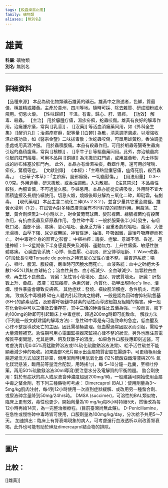 ```yaml
---
tags: [殺蟲燥濕止癢]
family: 礦物類
aliases: [無別名]
---
```


# 雄黃

**科屬**: 礦物類  
**別名**: 無別名  

---

## 詳細資料
【品種來源】
本品為硫化物類礦石雄黃的礦石。雄黃中之熟透者，色鮮，質最佳，稱雄精或腰黃。主產於貴州、四川等地。隨時可採、除去雜質、研成細粉或水飛用。切忌火煅。
【性味歸經】
辛溫。有毒。歸心、肝、胃經。
【功效】
解毒、殺蟲。
【主治】
用於癰腫疔瘡，濕疹疥癬，蛇蟲咬傷。雄黃有良好的解毒作用。治癰腫疔瘡，常與 [[乳香]] 、 [[沒藥]] 等活血消癰藥同用，如《外科全生集》 [[醒消丸]] ；治濕疹疥癬，配等量 [[白礬]] 為散，清茶調塗患處，以增強收濕止癢功效，如《醫宗金鑒》二味拔毒散；治蛇蟲咬傷，可單用雄黃粉，香油調塗患處或用黃酒沖服。
用於蟲積腹痛。本品有殺蟲作用。可用於蛔蟲等腸寄生蟲病引起的蟲積腹痛，常與 [[檳榔]] 、 [[牽牛子]] 等驅蟲藥同用。此外，亦治繞蟲病引起的肛門瘙癢，可用本品與 [[銅綠]] 為末撒於肛門處，或用雄黃粉、凡士林製成的紗布條塞於肛門內。
此外，本品亦有燥濕袪痰，截瘧作用，還可用於哮喘、瘧疾，驚癇等症。
【文獻別錄】
《本經》：「主寒熱鼠瘻惡瘡，疽痔死肌，殺百蟲毒。」
《日華子本草》：「主疥癬，風邪癲癇，一切蟲獸傷。」
【用法用量】
0.3～0.9克。外用適量，研末撒敷，或香油調敷。入丸散服。
【注意禁忌】
本品毒性較強，內服宜慎，不可過量久服。孕婦忌用。本品亦能從皮膚吸收，外用時不宜大面積塗擦及長期持續使用。切忌火煅，燒煅後即分解為三氧化二砷，即砒霜，有劇毒。
【現代藥理】
本品主含二硫化二砷(As
2
S
2
)，並含少量其它重金屬鹽。雄黃水浸劑（1:2），在試管內對多種皮膚真菌有不同程度的抑制作用。用菖蒲、艾葉、黃合劑煙熏2～4小時以上，對金黃葡萄球菌、變形桿菌、綠膿桿菌均有殺菌作用，有抗血吸蟲及瘧原蟲作用。
急性砷中毒：一般於服藥後半小時發生，有咽乾口渴、腹部不適、疼痛、惡心嘔吐、全身乏力等；嚴重者劇烈嘔吐、腹瀉、大便米湯樣、血壓下降、尿少或無尿、神智昏迷、抽搐、呼吸困難，最後呼吸麻痹而死亡。
砷中毒對全身的器官之影響：
中樞神經：譫妄、痙攣、意識不清、昏迷。
週邊神經：1～2星期後下半身感覺喪失及減弱、運動無力、上升性癱瘓、敏感性肢體疼痛。
心臟血管系統：心悸、低血壓、心肌炎、房室傳導阻斷、T Wave改變、QT段延長引發Torsade de points之特異型心室性心律不整。
腸胃道系統：噁心、嘔吐、腹瀉、腹絞痛，嚴重時可因脫水而死亡。
血液系統：血中之砷絕大多數(>95%)與紅血球結合；溶血性貧血、血小板減少、全血球減少、無顆粒白血球、再生性不良貧血。
腎臟：急性腎小管壞死、血尿、腎皮質壞死。
肝臟：肝指數上升、黃疸。
皮膚：紅斑癢疹、色素沉著、角質化、指甲出現Mec's line、潰爛、慢性暴露會導致皮膚癌。
其他症狀：發燒、橫紋肌溶解症、急性肌炎、烏腳病。
致病及中毒機轉
砷在人體內引起致病之機轉，一般是認為因砷會抑制硫氫基(SH-)的酵素活性，及影響呼吸鏈中酵素的活性而導致細胞及組織的傷害。砷一般在化合物中可以三價及五價存在，其中三價的砷毒性比五價為強。一般而言，服下約100mg的砷即可引起臨床上中毒症狀，超過200mg時即可能致命。
解救方法(下列是一般文獻建議的解毒方法)：
急性砷中毒是有可能致命的急症，低血壓及心律不整是導致死亡的主因，因此需積極處理。低血壓通常因脫水而引起，需給予大量液體補充。急性期可用心電圖監視器來監視心律不整的狀況，另外也應注意電解質平衡問題，尤其是鉀、鈣及鎂離子的濃度。
如果急性口服後應即刻送醫。可考慮洗胃(用0.05%高錳酸鉀溶液或1%硫化硫酸鈉溶液洗胃)、給予活性碳並不能顯著減少砷的吸收。如果腹部X光片顯示出金屬物質密度在腸道中，可更積極用全腸道灌洗方式加速其排空，但用瀉劑時(用氫氧化鐵 (12%硫酸亞鐵溶液與20% 氧化鎂混懸液，臨用前等量混合配製，用時搖勻)，每 5~10分鐘一匙羹，至嘔吐停藥，再用50%硫酸鎂溶液30ml導瀉)要注意水分及電解質的平衡問題。
螯合劑使用：對於有症狀的病人或尿液含砷濃度超過200mg/l時，一般建議可開始使用金屬中毒之螫合劑，有下列三種藥物可考慮：
Dimercaprol (BAL)：使用劑量為3～5mg/kg肌肉注射，每4到12小時使用一次直到症狀緩解、或改用另一種螫合劑、或尿液砷含量降到50mg/24hrs時。
DMSA (succimer)，可溶性的BAL類似物，臨床上更有效，毒性也更少，開始劑量為10 mg/kg每8小時持續5天，然後改為每12小時再給14天，為一完整治療療程。(目前臺灣尚無此藥)。
D-Penicillamine，在急性或慢性砷中毒時皆可使用，口服劑量為100mg/kg/day，分次給予共用5～7天。
加速排出：臨床上有腎衰竭現象的病人，可考慮進行血液透析以利改善腎衰竭，此外也可能有助於砷及dimercaprol結合物的排除。

---

## 圖片
## 比較：
[[雌黃]]
